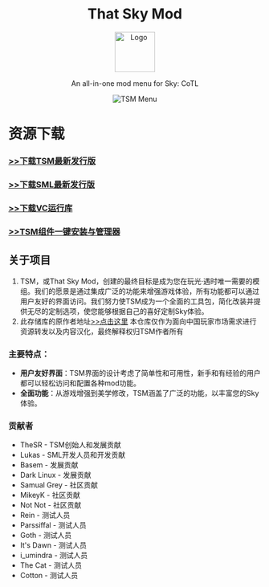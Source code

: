 <a id="readme-top"></a>

<div align="center">
  <!-- PROJECT LOGO -->
  <h1>That Sky Mod</h1>
  <a href="https://github.com/XeTrinityz/TSM-Installer">
    <img src="https://i.imgur.com/kAOyj2M.jpeg" alt="Logo" width="80" height="80">
  </a>
  <p align="center">
    An all-in-one mod menu for Sky: CoTL
    <br />
  </p>

  <!-- SOFTWARE IMAGE -->
  <img src="https://i.imgur.com/T1MobsX.png" alt="TSM Menu">
</div>

# 资源下载
### [>>下载TSM最新发行版](https://mirror.ghproxy.com/https://github.com/XeTrinityz/ThatSkyMod/releases/latest/download/TSM.zip)
### [>>下载SML最新发行版](https://mirror.ghproxy.com/https://github.com/lukas0x1/sml-pc/releases/latest/download/sml-pc.zip)
### [>>下载VC运行库](https://www.123865.com/s/4bNtVv-IXmKv)
### [>>TSM组件一键安装与管理器](https://www.123865.com/s/4bNtVv-cioKv)

## 关于项目

1. TSM，或That Sky Mod，创建的最终目标是成为您在玩光·遇时唯一需要的模组。我们的愿景是通过集成广泛的功能来增强游戏体验，所有功能都可以通过用户友好的界面访问。我们努力使TSM成为一个全面的工具包，简化改装并提供无尽的定制选项，使您能够根据自己的喜好定制Sky体验。
2. 此存储库的原作者地址[>>点击这里](https://github.com/XeTrinityz/ThatSkyMod) 本仓库仅作为面向中国玩家市场需求进行资源转发以及内容汉化，最终解释权归TSM作者所有

### 主要特点：
- **用户友好界面**：TSM界面的设计考虑了简单性和可用性，新手和有经验的用户都可以轻松访问和配置各种mod功能。
- **全面功能**：从游戏增强到美学修改，TSM涵盖了广泛的功能，以丰富您的Sky体验。

### 贡献者
- TheSR - TSM创始人和发展贡献
- Lukas - SML开发人员和开发贡献
- Basem - 发展贡献
- Dark Linux - 发展贡献
- Samual Grey - 社区贡献
- MikeyK - 社区贡献
- Not Not - 社区贡献
- Rein - 测试人员
- Parssiffal - 测试人员
- Goth - 测试人员
- It's Dawn - 测试人员
- i_umindra - 测试人员
- The Cat - 测试人员
- Cotton - 测试人员

